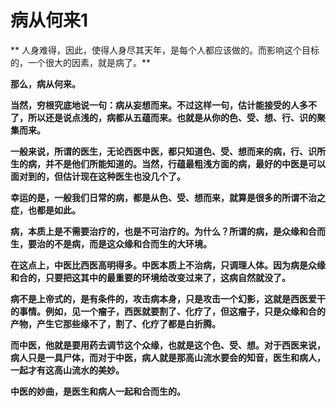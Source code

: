 病从何来1
====



** 人身难得，因此，使得人身尽其天年，是每个人都应该做的。而影响这个目标的，一个很大的因素，就是病了。**

**那么，病从何来。**

**当然，穷根究底地说一句：病从妄想而来。不过这样一句，估计能接受的人多不了，所以还是说点浅的，病都从五蕴而来。也就是从你的色、受、想、行、识的聚集而来。**

**一般来说，所谓的医生，无论西医中医，都只知道色、受、想而来的病，行、识所生的病，并不是他们所能知道的。当然，行蕴最粗浅方面的病，最好的中医是可以面对到的，但估计现在这种医生也没几个了。**

**幸运的是，一般我们日常的病，都是从色、受、想而来，就算是很多的所谓不治之症，也都是如此。**

**病，本质上是不需要治疗的，也是不可治疗的。为什么？所谓的病，是众缘和合而生，要治的不是病，而是这众缘和合而生的大环境。**

**在这点上，中医比西医高明得多。中医本质上不治病，只调理人体。因为病是众缘和合的，只要把这其中的最重要的环境给改变过来了，这病自然就没了。**

**病不是上帝式的，是有条件的，攻击病本身，只是攻击一个幻影，这就是西医爱干的事情。例如，见一个瘤子，西医就要割了、化疗了，但这瘤子，只是众缘和合的产物，产生它那些缘不了，割了、化疗了都是白折腾。**

**而中医，他就是要用药去调节这个众缘，也就是这个色、受、想。对于西医来说，病人只是一具尸体，而对于中医，病人就是那高山流水要会的知音，医生和病人，一起才有这高山流水的美妙。**

**中医的妙曲，是医生和病人一起和合而生的。**
